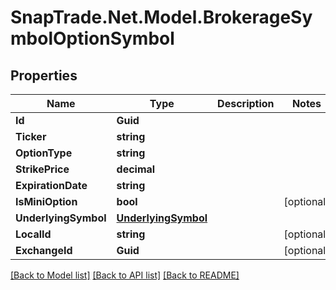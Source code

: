 # SnapTrade.Net.Model.BrokerageSymbolOptionSymbol

## Properties

Name | Type | Description | Notes
------------ | ------------- | ------------- | -------------
**Id** | **Guid** |  | 
**Ticker** | **string** |  | 
**OptionType** | **string** |  | 
**StrikePrice** | **decimal** |  | 
**ExpirationDate** | **string** |  | 
**IsMiniOption** | **bool** |  | [optional] 
**UnderlyingSymbol** | [**UnderlyingSymbol**](UnderlyingSymbol.md) |  | 
**LocalId** | **string** |  | [optional] 
**ExchangeId** | **Guid** |  | [optional] 

[[Back to Model list]](../README.md#documentation-for-models) [[Back to API list]](../README.md#documentation-for-api-endpoints) [[Back to README]](../README.md)

